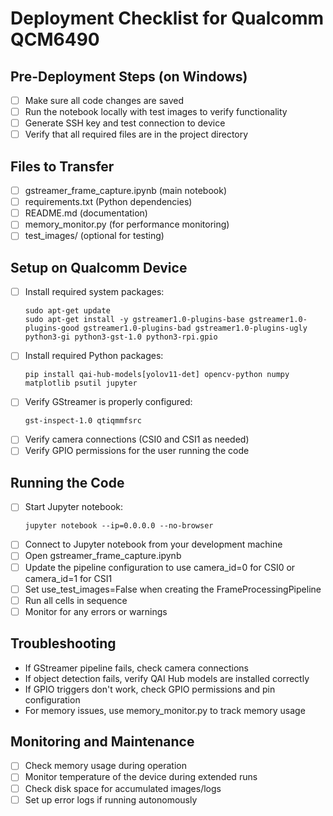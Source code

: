 # Deployment Checklist for Qualcomm QCM6490

## Pre-Deployment Steps (on Windows)
- [ ] Make sure all code changes are saved
- [ ] Run the notebook locally with test images to verify functionality
- [ ] Generate SSH key and test connection to device
- [ ] Verify that all required files are in the project directory

## Files to Transfer
- [ ] gstreamer_frame_capture.ipynb (main notebook)
- [ ] requirements.txt (Python dependencies)
- [ ] README.md (documentation)
- [ ] memory_monitor.py (for performance monitoring)
- [ ] test_images/ (optional for testing)

## Setup on Qualcomm Device
- [ ] Install required system packages:
  ```
  sudo apt-get update
  sudo apt-get install -y gstreamer1.0-plugins-base gstreamer1.0-plugins-good gstreamer1.0-plugins-bad gstreamer1.0-plugins-ugly python3-gi python3-gst-1.0 python3-rpi.gpio
  ```
- [ ] Install required Python packages:
  ```
  pip install qai-hub-models[yolov11-det] opencv-python numpy matplotlib psutil jupyter
  ```
- [ ] Verify GStreamer is properly configured:
  ```
  gst-inspect-1.0 qtiqmmfsrc
  ```
- [ ] Verify camera connections (CSI0 and CSI1 as needed)
- [ ] Verify GPIO permissions for the user running the code

## Running the Code
- [ ] Start Jupyter notebook:
  ```
  jupyter notebook --ip=0.0.0.0 --no-browser
  ```
- [ ] Connect to Jupyter notebook from your development machine
- [ ] Open gstreamer_frame_capture.ipynb
- [ ] Update the pipeline configuration to use camera_id=0 for CSI0 or camera_id=1 for CSI1
- [ ] Set use_test_images=False when creating the FrameProcessingPipeline
- [ ] Run all cells in sequence
- [ ] Monitor for any errors or warnings

## Troubleshooting
- If GStreamer pipeline fails, check camera connections
- If object detection fails, verify QAI Hub models are installed correctly
- If GPIO triggers don't work, check GPIO permissions and pin configuration
- For memory issues, use memory_monitor.py to track memory usage

## Monitoring and Maintenance
- [ ] Check memory usage during operation
- [ ] Monitor temperature of the device during extended runs
- [ ] Check disk space for accumulated images/logs
- [ ] Set up error logs if running autonomously
